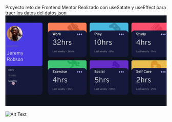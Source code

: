 Proyecto reto de Frontend Mentor
Realizado con useSatate y useEffect para traer los datos del datos.json
![Alt Text](./demo.gif)

![Alt Text](./demo-movil.gif)